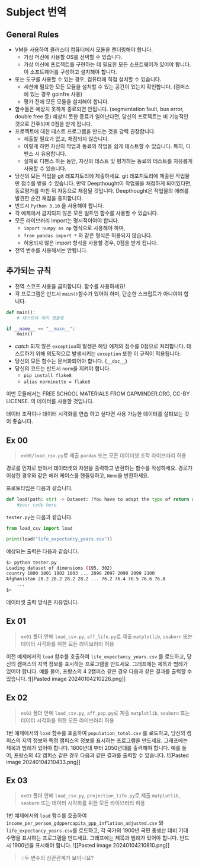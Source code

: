 # Subject 번역

## General Rules

- VM을 사용하여 클러스터 컴퓨터에서 모듈을 렌더링해야 합니다.
	- 가상 머신에 사용할 OS를 선택할 수 있습니다.
	- 가상 머신에 프로젝트를 구현하는 데 필요한 모든 소프트웨어가 있어야 합니다. 이 소프트웨어를 구성하고 설치해야 합니다.
- 또는 도구를 사용할 수 있는 경우, 컴퓨터에 직접 설치할 수 있습니다.
	- 세션에 필요한 모든 모듈을 설치할 수 있는 공간이 있는지 확인합니다. (캠퍼스에 있는 경우 goinfre 사용)
	- 평가 전에 모든 모듈을 설치해야 합니다.
- 함수들은 예상치 못하게 종료되면 안됩니다. (segmentation fault, bus error, double free 등) 예상치 못한 종료가 일어난다면, 당신의 프로젝트는 비 기능적인 것으로 간주되며 0점을 받게 됩니다.
- 프로젝트에 대한 테스트 프로그램을 만드는 것을 강력 권장합니다.
	- 제출할 필요가 없고, 채점되지 않습니다. 
	- 이렇게 하면 자신의 작업과 동료의 작업을 쉽게 테스트할 수 있습니다. 특히, 디펜스 시 유용합니다.
	- 실제로 디펜스 하는 동안, 자신의 테스트 및 평가하는 동료의 테스트를 자유롭게 사용할 수 있습니다.
- 당신의 모든 작업을 git 레포지토리에 제출하세요. git 레포지토리에 제출된 작업물만 점수를 받을 수 있습니다. 만약 Deepthought이 작업물을 채점하게 되어있다면, 동료평가를 마친 뒤 자동으로 채점될 것입니다. Deepthought은 작업물의 에러를 발견한 순간 채점을 중지합니다.
- 반드시 `Python 3.10` 을 사용해야 합니다.
- 각 예제에서 금지되지 않은 모든 빌트인 함수를 사용할 수 있습니다.
- 모든 라이브러리 import는 명시적이여야 합니다. 
	- `import numpy as np` 형식으로 사용해야 하며,
	- `from pandas import *`  와 같은 형식은 허용되지 않습니다.
	- 허용되지 않은 import 형식을 사용할 경우, 0점을 받게 됩니다.
- 전역 변수를 사용해서는 안됩니다.

## 추가되는 규칙

- 전역 스코프 사용을 금지합니다. 함수를 사용하세요!
- 각 프로그램은 반드시 `main()`함수가 있어야 하며, 단순한 스크립트가 아니여야 합니다.
```python
def main():
	# 테스트와 에러 헨들링

if __name__ == "__main__":
	main()
```
- _catch_ 되지 않은 `exception`의 발생은 해당 예제의 점수를 0점으로 처리합니다. 테스트하기 위해 의도적으로 발생시키는 `exception` 또한 이 규칙이 적용됩니다.
- 당신의 모든 함수는 문서화되어야 합니다. (`__doc__`)
- 당신의 코드는 반드시 `norm`을 지켜야 합니다.
	- `pip install flake8`
	- `alias norminette = flake8`

이번 모듈에서는 FREE SCHOOL MATERIALS FROM GAPMINDER.ORG, CC-BY LICENSE. 의 데이터를 사용할 것입니다.

데이터 조작이나 데이터 시각화를 연습 하고 싶다면 사용 가능한 데이터를 살펴보는 것이 좋습니다.

## Ex 00
> `ex00/load_csv.py`로 제출
> `pandas` 또는 모든 데이터셋 조작 라이브러리 허용

경로를 인자로 받아서 데이터셋의 차원을 출력하고 반환하는 함수를 작성하세요.
경로가 이상한 경우와 같은 에러 케이스를 핸들링하고, `None`을 반환하세요.

프로토타입은 다음과 같습니다.
```python
def load(path: str) -> Dataset: (You have to adapt the type of return according to your library)
	#your code here
```

`tester.py`는 다음과 같습니다.
```python
from load_csv import load

print(load("life_expectancy_years.csv"))
```

예상되는 출력은 다음과 같습니다.
```bash
$> python tester.py 
Loading dataset of dimensions (195, 302) 
country 1800 1801 1802 1803 ... 2096 2097 2098 2099 2100 
Afghanistan 28.2 28.2 28.2 28.2 ... 76.2 76.4 76.5 76.6 76.8 
	... 
$>
```
데이터셋 출력 방식은 자유입니다.

## Ex 01

> `ex01` 폴더 안에 `load_csv.py`, `aff_life.py`로 제출
> `matplotlib`, `seaborn` 또는 데이터 시각화를 위한 모든 라이브러리 허용

이전 예제에서의 `load` 함수를 호출하여  `life_expectancy_years.csv` 를 로드하고, 당신의 캠퍼스의 지역 정보를 표시하는 프로그램을 만드세요.
그래프에는 제목과 범례가 있어야 합니다.
예를 들어, 프랑스의 4 2캠퍼스 같은 경우 다음과 같은 결과를 출력할 수 있습니다.
![[Pasted image 20240104210226.png]]

## Ex 02

> `ex02` 폴더 안에 `load_csv.py`, `aff_pop.py`로 제출
> `matplotlib`, `seaborn` 또는 데이터 시각화를 위한 모든 라이브러리 허용

1번 예제에서의 `load` 함수를 호출하여  `population_total.csv` 를 로드하고, 당신의 캠퍼스의 지역 정보와 특정 캠퍼스의 정보를 표시하는 프로그램을 만드세요.
그래프에는 제목과 범례가 있어야 합니다.
1800년대 부터 2050년대를 출력해야 합니다.
예를 들어, 프랑스의 42 캠퍼스 같은 경우 다음과 같은 결과를 출력할 수 있습니다.
![[Pasted image 20240104210433.png]]

## Ex 03

> `ex03` 폴더 안에 `load_csv.py`, `projection_life.py`로 제출
> `matplotlib`, `seaborn` 또는 데이터 시각화를 위한 모든 라이브러리 허용

1번 예제에서의 `load` 함수를 호출하여 `income_per_person_gdppercapita_ppp_inflation_adjusted.csv` 와 `life_expectancy_years.csv`를 로드하고, 각 국가의 1900년 국민 총생산 대비 기대 수명을 표시하는 프로그램을 만드세요.
그래프에는 제목과 범례가 있어야 합니다.
반드시 1900년을 표시해야 합니다.
![[Pasted image 20240104210810.png]]

>💡두 변수의 상관관계가 보이나요?


